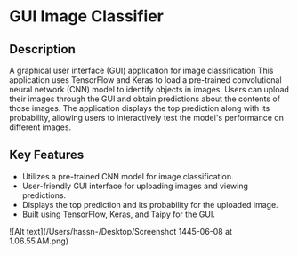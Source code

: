 #  GUI Image Classifier


## Description

A graphical user interface (GUI) application for image classification  This application uses TensorFlow and Keras to load a pre-trained convolutional neural network (CNN) model to identify objects in images. Users can upload their images through the GUI and obtain predictions about the contents of those images. The application displays the top prediction along with its probability, allowing users to interactively test the model's performance on different images.

## Key Features

- Utilizes a pre-trained CNN model for image classification.
- User-friendly GUI interface for uploading images and viewing predictions.
- Displays the top prediction and its probability for the uploaded image.
- Built using TensorFlow, Keras, and Taipy for the GUI.

![Alt text](/Users/hassn-/Desktop/Screenshot 1445-06-08 at 1.06.55 AM.png)
